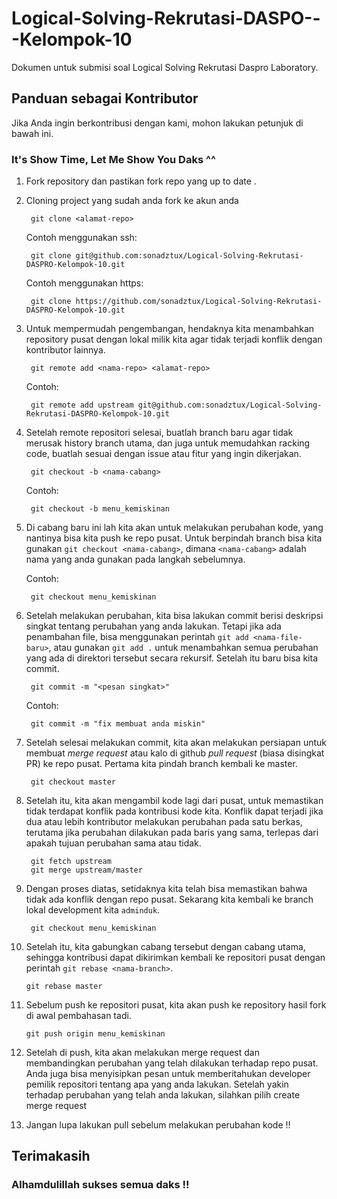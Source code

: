 # Logical-Solving-Rekrutasi-DASPO---Kelompok-10
Dokumen untuk submisi soal Logical Solving Rekrutasi Daspro Laboratory.

## Panduan sebagai Kontributor
Jika Anda ingin berkontribusi dengan kami, mohon lakukan petunjuk di bawah ini.

### It's Show Time, Let Me Show You Daks ^^
1. Fork repository dan pastikan fork repo yang up to date .
2. Cloning project yang sudah anda fork ke akun anda

        git clone <alamat-repo>

    Contoh menggunakan ssh:

        git clone git@github.com:sonadztux/Logical-Solving-Rekrutasi-DASPRO-Kelompok-10.git

    Contoh menggunakan https:

        git clone https://github.com/sonadztux/Logical-Solving-Rekrutasi-DASPRO-Kelompok-10.git
        
3. Untuk mempermudah pengembangan, hendaknya kita menambahkan repository pusat dengan lokal milik kita agar tidak terjadi konflik dengan kontributor lainnya.

        git remote add <nama-repo> <alamat-repo>

    Contoh:

        git remote add upstream git@github.com:sonadztux/Logical-Solving-Rekrutasi-DASPRO-Kelompok-10.git
        
4. Setelah remote repositori selesai, buatlah branch baru agar tidak merusak history branch utama, dan juga untuk memudahkan racking code, buatlah sesuai dengan issue atau fitur yang ingin dikerjakan.

        git checkout -b <nama-cabang>

    Contoh:

        git checkout -b menu_kemiskinan

5. Di cabang baru ini lah kita akan untuk melakukan perubahan kode, yang nantinya bisa kita push ke repo pusat. Untuk berpindah branch bisa kita gunakan `git checkout <nama-cabang>`, dimana `<nama-cabang>` adalah nama yang anda gunakan pada langkah sebelumnya.

    Contoh:

        git checkout menu_kemiskinan
        
6. Setelah melakukan perubahan, kita bisa lakukan commit berisi deskripsi singkat tentang perubahan yang anda lakukan. Tetapi jika ada penambahan file, bisa menggunakan perintah `git add <nama-file-baru>`, atau gunakan `git add .` untuk menambahkan semua perubahan yang ada di direktori tersebut secara rekursif. Setelah itu baru bisa kita commit.

        git commit -m "<pesan singkat>"

    Contoh:

        git commit -m "fix membuat anda miskin"

7. Setelah selesai melakukan commit, kita akan melakukan persiapan untuk membuat *merge request* atau kalo di github *pull request* (biasa disingkat PR) ke repo pusat. Pertama kita pindah branch kembali ke master. 

        git checkout master

8. Setelah itu, kita akan mengambil kode lagi dari pusat, untuk memastikan tidak terdapat konflik pada kontribusi kode kita. Konflik dapat terjadi jika dua atau lebih kontributor melakukan perubahan pada satu berkas, terutama jika perubahan dilakukan pada baris yang sama, terlepas dari apakah tujuan perubahan sama atau tidak.

        git fetch upstream
        git merge upstream/master

9. Dengan proses diatas, setidaknya kita telah bisa memastikan bahwa tidak ada konflik dengan repo pusat. Sekarang kita kembali ke branch lokal development kita `adminduk`.

        git checkout menu_kemiskinan

10. Setelah itu, kita gabungkan cabang tersebut dengan cabang utama, sehingga kontribusi dapat dikirimkan kembali ke repositori pusat dengan perintah `git rebase <nama-branch>`.

        git rebase master

11. Sebelum push ke repositori pusat, kita akan push ke repository hasil fork di awal pembahasan tadi.

        git push origin menu_kemiskinan

12. Setelah di push, kita akan melakukan merge request dan membandingkan perubahan yang telah dilakukan terhadap repo pusat. Anda juga bisa menyisipkan pesan untuk memberitahukan developer pemilik repositori tentang apa yang anda lakukan. Setelah yakin terhadap perubahan yang telah anda lakukan, silahkan pilih create merge request 

13. Jangan lupa lakukan pull sebelum melakukan perubahan kode !!
 

## Terimakasih
### Alhamdulillah sukses semua daks !!
